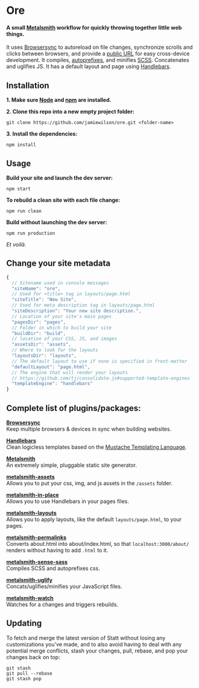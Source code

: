 # Ore
#### A small [Metalsmith](http://metalsmith.io) workflow for quickly throwing together little web things.

It uses [Browsersync](http://browsersync.io) to autoreload on file changes, synchronize scrolls and clicks between browsers, and provide a [public URL](http://localtunnel.me) for easy cross-device development. It compiles, [autoprefixes](https://github.com/postcss/autoprefixer), and minifies [SCSS](http://sass-lang.com/). Concatenates and uglifies JS. It has a default layout and page using [Handlebars](http://handlebarsjs.com).

## Installation

**1. Make sure [Node](http://nodejs.org) and [npm](https://docs.npmjs.com/getting-started/installing-node) are installed.**

**2. Clone this repo into a new empty project folder:**

```
git clone https://github.com/jamiewilson/ore.git <folder-name>
```

**3. Install the dependencies:**

```
npm install
```

## Usage

**Build your site and launch the dev server:**

```
npm start
```

**To rebuild a clean site with each file change:**

```
npm run clean
```

**Build without launching the dev server:**

```
npm run production
```

_Et voilà._

## Change your site metadata

```js
{
  // Sitename used in console messages
  "siteName": "ore",
  // Used for <title> tag in layouts/page.html
  "siteTitle": "New Site",
  // Used for meta description tag in layouts/page.html
  "siteDescription": "Your new site description.",
  // Location of your site's main pages
  "pagesDir": "pages",
  // Folder in which to build your site
  "buildDir": "build",
  // location of your CSS, JS, and images
  "assetsDir": "assets",
  // Where to look for the layouts
  "layoutsDir": "layouts",
  // The default layout to use if none is specified in front-matter
  "defaultLayout": "page.html",
  // The engine that will render your layouts
  // https://github.com/tj/consolidate.js#supported-template-engines
  "templateEngine": "handlebars"
}
```

## Complete list of plugins/packages:

**[Browsersync](https://github.com/Browsersync/browser-sync)**  
Keep multiple browsers & devices in sync when building websites.

**[Handlebars](http://handlebarsjs.com/)**  
Clean logicless templates based on the [Mustache Templating Language](http://mustache.github.com/).

**[Metalsmith](http://metalsmith.io)**  
An extremely simple, pluggable static site generator.

**[metalsmith-assets](https://github.com/treygriffith/metalsmith-assets)**  
Allows you to put your css, img, and js assets in the `/assets` folder.

**[metalsmith-in-place](https://github.com/superwolff/metalsmith-in-place)**  
Allows you to use Handlebars in your pages files.

**[metalsmith-layouts](https://github.com/superwolff/metalsmith-in-place)**  
Allows you to apply layouts, like the default `layouts/page.html`, to your pages.

**[metalsmith-permalinks](https://github.com/segmentio/metalsmith-permalinks)**  
Converts about.html into about/index.html, so that `localhost:3000/about/` renders without having to add `.html` to it.

**[metalsmith-sense-sass](https://github.com/rstacruz/metalsmith-sense-sass)**  
Compiles SCSS and autoprefixes css.

**[metalsmith-uglify](https://github.com/ksmithut/metalsmith-uglify)**  
Concats/uglifies/minifies your JavaScript files.

**[metalsmith-watch](https://github.com/FWeinb/metalsmith-watch)**  
Watches for a changes and triggers rebuilds.

## Updating
To fetch and merge the latest version of Statt without losing any customizations you've made, and to also avoid having to deal with any potential merge conflicts, stash your changes, pull, rebase, and pop your changes back on top:

```
git stash
git pull --rebase
git stash pop
```
